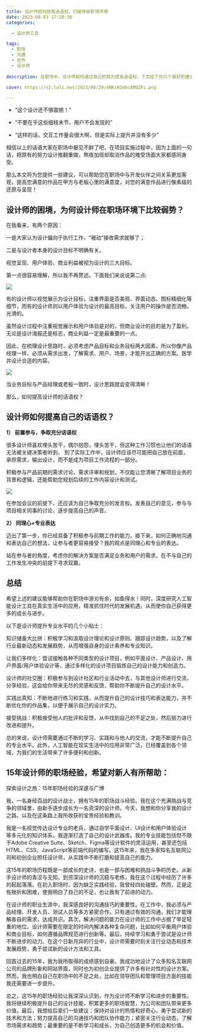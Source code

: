 ```yaml
---
title: 设计师如何提高话语权，打破传统职场环境
date: 2023-08-03 17:20:16
categories:

  - 设计师工具

tags:
  - 职场
  - 沟通
  - 合作
  - 设计师
  
description: 在职场中，设计师如何通过自己的努力提高话语权，下文给了你几个很好的建议。

cover: https://s2.loli.net/2023/08/20/mNKsH2d6cAM9ZPi.png

---
```


- “这个设计还不够震撼！”

- “不要在乎这些细枝末节，用户不会发现的”

- “这样的话，交互工作量会很大啊，但是实际上提升并没有多少”

相信以上的话语大家在职场中屡见不鲜了吧，在项目实施过程中，因为上面的一句话，把原有的努力设计推翻重做，熬夜加班却取消作品的难受场面大家都感同身受。

那么本文将为您提供一些建议，可以帮助您在职场中与开发伙伴之间关系更加客观，提高您满意的作品在甲方与老板心里的满意度，对您的满意作品进行像素级的还原与呈现！

## 设计师的困境，为何设计师在职场环境下比较弱势？

在我看来，有两个原因：

一是大家认为设计偏向于执行工作，“被动”接收需求就够了；

二是与设计者本身的设计目标不明确有关。

视觉呈现、用户体验、商业利益被视为设计的三大目标。

第一点很容易理解，所以我不再赘述。下面我们来说说第二点:

![](https://s2.loli.net/2023/08/20/mNKsH2d6cAM9ZPi.png)

有的设计师以视觉展示为设计目标，注重界面是否美观、界面动态、图标精细化等细节，而有的设计师则以用户体验为设计的最高目标，关注用户的操作是否流畅。光滑的。

虽然设计过程中注重视觉展示和用户体验是对的，但商业设计的目的是为了盈利。无论是设计海报还是标志，商业利益一定是最重要的一点。

因此，在梳理设计思路时，必须考虑产品目标和业务目标两大因素，所以你像产品经理一样，必须从需求出发，了解需求、用户、场景，才能开出正确的方案。医学并设计合适的内容。

![](https://s2.loli.net/2023/08/20/Kbsl9OGXLy76kHJ.png)

当业务目标与产品经理或老板一致时，设计思路就会变得清晰！

那么，如何提高设计师的话语权？

## 设计师如何提高自己的话语权？

**1） 前置参与，争取充分话语权**

很多设计师喜欢埋头苦干，偶尔抱怨，埋头苦干，但这种工作习惯也让他们的话语无法被关键决策者听到。
到了实际工作中，设计师应该尽可能把自己放在前面，承担需求，输出设计，而不是成为项目工作流程的一部分。

积极参与产品前期的需求讨论、需求评审和规划，不仅能让您清晰了解项目业务的背景和逻辑，还能帮助您规划后续的工作内容设计和测试。

![](https://s2.loli.net/2023/08/20/hQbuKZSOT8Cvpqk.png)


在参加会议的前提下，还应该为自己争取充分的发言权。发表自己的意见，参与与项目相关同事的讨论，逐步提高自己的声音。

**2） 同理心+专业表达**

迈出了第一步，你已经具备了积极参与前期工作的能力。接下来，如何正确地沟通和表达自己的想法，让参与者更容易接受？我的观点是同理心和专业的表达。

站在参与者的角度，考虑你的解决方案是否满足业务和用户的需求，在不与自己的工作发生冲突的前提下寻求双赢。

## 总结

希望上述的建议能够帮助你在职场中游刃有余，如鱼得水！同时，深度研究人工智能设计工具在真实生活中的应用，精准抓住时代的发展机遇，从而使你自己获得更多的成长与进步。

以下是设计师提升专业水平的几个小贴士：

知识储备大比拼：积极学习和汲取设计理论和设计原则、跟踪设计趋势，以及了解行业最新动态和发展趋势，从而增强自身的设计素养和专业知识。

让我们多样化：尝试接触各种不同类型的设计项目，例如平面设计、产品设计、用户界面/用户体验设计等，通过多样化的设计项目锻炼自己的设计能力和创造力。

设计师的社交圈：积极参与到设计社区和行业活动中去，与其他设计师进行交流、分享经验，这会给你带来无尽的灵感和反馈，帮助你不断提升自己的设计水平。

实践出真知：不断地进行练习和实践，从而提升自己的设计技巧和表达能力，并不断优化你的作品集，以便于展示自己的设计实力。

接受挑战：积极接受他人的批评和反馈，从中找到自己的不足之处，然后努力进行改进和提升。

总的来说，设计师需要通过不断的学习、实践和与他人的交流，才能不断提升自己的专业水平。此外，人工智能在现实生活中的应用非常广泛，已经覆盖到各个领域，为我们的生活带来了许多便利和创新。

## 15年设计师的职场经验，希望对新人有所帮助：

探索设计之旅：15年职场经验的深邃与广博

我，一名身经百战的设计战士，拥有15年的职场战斗经验。我在这个充满挑战与竞争的领域里，由新手逐步成长为一名资深的设计师。今天，我想和你分享我的设计之路，以及在这条路上我所收获的宝贵经验和教训。

我是一名视觉传达设计专业的老兵，通过自学平面设计、UI设计和用户体验设计等多元化的知识体系，我逐渐打造了自己的设计武器库。我的专业技能包括但不限于Adobe Creative Suite、Sketch、Figma等设计软件的灵活运用，甚至还包括HTML、CSS、JavaScript等前端代码的编写。这15年来，我在多家知名互联网公司和初创企业担任设计师，从实践中不断打磨和提高自己的能力。

这15年的职场历程既是一部成长的史诗，也是一部与困难和挑战斗争的历史。从新手设计师的青涩与无知，到资深设计师的沉稳与老练，我在这个过程中经历了许多的起起落落。在初入职场时，因为缺乏实践经验，我曾经四处碰壁。然而，正是这些挫折和困难，使我明白了自己的不足，也让我有了前进的动力。

在设计师的职业生涯中，我深感良好的沟通技巧的重要性。在工作中，我必须与产品经理、开发人员、测试人员等多方紧密合作。只有通过有效的沟通，我们才能理解各自的需求，达成共识。其次，解决问题的能力在设计师的工作中占据了举足轻重的地位。设计师需要在限定的时间内解决各种复杂问题，比如如何平衡用户体验和商业目标，如何遵循品牌规范进行创新等。最后，持续学习和勇于尝试是设计师不断进步的动力。在这个日新月异的行业中，设计师需要时刻关注行业动态和技术发展趋势，勇于尝试新的设计方法和工具。

回首过去的15年，我为我所取得的成绩感到自豪。我成功地设计了众多知名互联网公司的品牌形象和网站界面，同时也为初创企业提供了许多有针对性的设计方案。然而，我也明白自己在职场中的不足之处，比如在领导团队和管理项目方面的技能我还需要进一步提升。

总之，这15年的职场经验让我深深认识到，作为设计师不断学习和进步的重要性。我将继续积极提升自己的设计技能，积累更多的职场智慧，为公司和团队带来更多价值。最后，我想给后辈们一些建议：保持对设计的热情和好奇心，勇于尝试新的技术和方法；努力提高自己的沟通技巧和团队协作能力；紧密关注行业动态，了解市场需求和趋势；最重要的是不断学习和成长，为自己创造更多的机会和价值。



